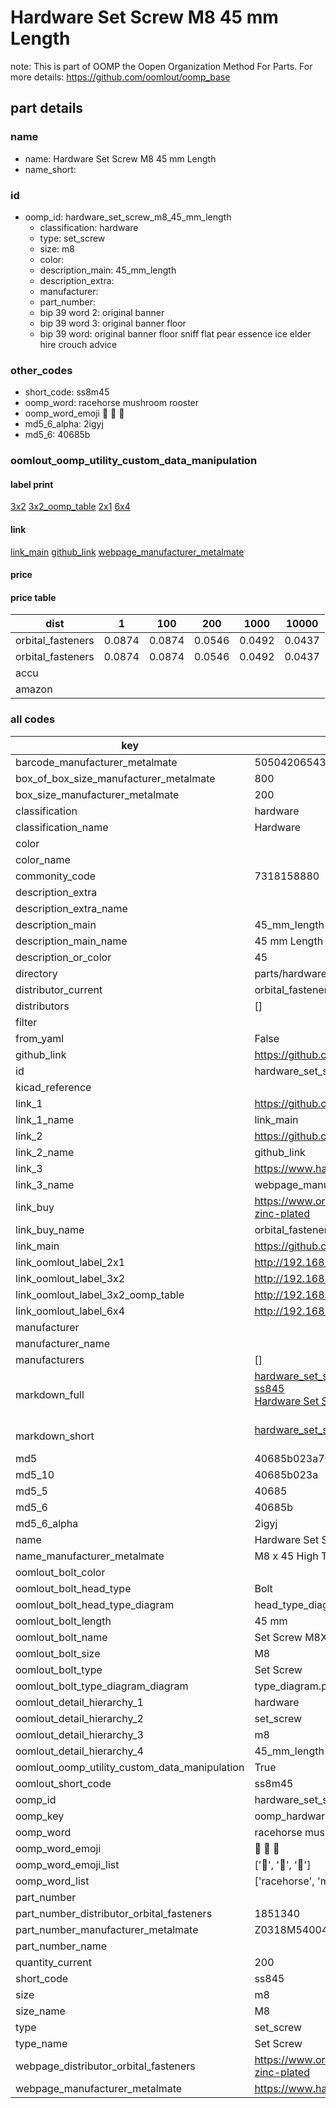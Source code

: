 # Hardware Set Screw M8 45 mm Length  

note: This is part of OOMP the Oopen Organization Method For Parts. For more details: https://github.com/oomlout/oomp_base

##  part details





### name
* name: Hardware Set Screw M8 45 mm Length
* name_short: 
### id
* oomp_id: hardware_set_screw_m8_45_mm_length
  * classification: hardware
  * type: set_screw
  * size: m8
  * color: 
  * description_main: 45_mm_length
  * description_extra: 
  * manufacturer: 
  * part_number: 
  * bip 39 word 2: original banner
  * bip 39 word 3: original banner floor
  * bip 39 word: original banner floor sniff flat pear essence ice elder hire crouch advice

### other_codes
* short_code: ss8m45
* oomp_word: racehorse mushroom rooster
* oomp_word_emoji :racehorse: :mushroom: :rooster:
* md5_6_alpha: 2igyj
* md5_6: 40685b






### oomlout_oomp_utility_custom_data_manipulation
#### label print
[3x2](http://192.168.1.245:1112/?label=oomp%202igyj)
[3x2_oomp_table](http://192.168.1.107:1112/?label=oomp%202igyj)
[2x1](http://192.168.1.242:1112/?label=oomp%202igyj)
[6x4](http://192.168.1.55:1112/?label=oomp%202igyj)    

#### link

[link_main](https://github.com/oomlout/oomlout_oomp_current_version_messy/tree/main/parts/hardware_set_screw_m8_45_mm_length) [github_link](https://github.com/oomlout/oomlout_oomp_part_src/tree/main/parts/hardware_set_screw_m8_45_mm_length) [webpage_manufacturer_metalmate](https://www.harclob2b.com/m8-x-45-high-tensile-set-gr-8-8-zinc-plated-metalm-z0318m540045)                            

#### price

#### price table
| dist | 1 | 100 | 200 | 1000 | 10000 |
|------|---|-----|-----|------|-------|
| orbital_fasteners | 0.0874 | 0.0874 | 0.0546 | 0.0492 | 0.0437 |
| orbital_fasteners | 0.0874 | 0.0874 | 0.0546 | 0.0492 | 0.0437 | 
| accu |  |  |  |  |  | 
| amazon |  |  |  |  |  | 















### all codes 
| key | value |  
| --- | --- |  
| barcode_manufacturer_metalmate | 5050420654319 |  
| box_of_box_size_manufacturer_metalmate | 800 |  
| box_size_manufacturer_metalmate | 200 |  
| classification | hardware |  
| classification_name | Hardware |  
| color |  |  
| color_name |  |  
| commonity_code | 7318158880 |  
| description_extra |  |  
| description_extra_name |  |  
| description_main | 45_mm_length |  
| description_main_name | 45 mm Length |  
| description_or_color | 45 |  
| directory | parts/hardware_set_screw_m8_45_mm_length |  
| distributor_current | orbital_fasteners |  
| distributors | [] |  
| filter |  |  
| from_yaml | False |  
| github_link | https://github.com/oomlout/oomlout_oomp_part_src/tree/main/parts/hardware_set_screw_m8_45_mm_length |  
| id | hardware_set_screw_m8_45_mm_length |  
| kicad_reference |  |  
| link_1 | https://github.com/oomlout/oomlout_oomp_current_version_messy/tree/main/parts/hardware_set_screw_m8_45_mm_length |  
| link_1_name | link_main |  
| link_2 | https://github.com/oomlout/oomlout_oomp_part_src/tree/main/parts/hardware_set_screw_m8_45_mm_length |  
| link_2_name | github_link |  
| link_3 | https://www.harclob2b.com/m8-x-45-high-tensile-set-gr-8-8-zinc-plated-metalm-z0318m540045 |  
| link_3_name | webpage_manufacturer_metalmate |  
| link_buy | https://www.orbitalfasteners.co.uk/products/m8-x-45-hexagon-head-set-screws-high-tensile-grade-8-8-bright-zinc-plated |  
| link_buy_name | orbital_fasteners |  
| link_main | https://github.com/oomlout/oomlout_oomp_current_version_messy/tree/main/parts/hardware_set_screw_m8_45_mm_length |  
| link_oomlout_label_2x1 | http://192.168.1.242:1112/?label=oomp%202igyj |  
| link_oomlout_label_3x2 | http://192.168.1.245:1112/?label=oomp%202igyj |  
| link_oomlout_label_3x2_oomp_table | http://192.168.1.107:1112/?label=oomp%202igyj |  
| link_oomlout_label_6x4 | http://192.168.1.55:1112/?label=oomp%202igyj |  
| manufacturer |  |  
| manufacturer_name |  |  
| manufacturers | [] |  
| markdown_full | [hardware_set_screw_m8_45_mm_length](https://github.com/oomlout/oomlout_oomp_current_version_messy/tree/main/parts/hardware_set_screw_m8_45_mm_length)<br>[ss845](https://github.com/oomlout/oomlout_oomp_current_version_messy/tree/main/parts/hardware_set_screw_m8_45_mm_length)<br>[Hardware Set Screw M8 45 Mm Length](https://github.com/oomlout/oomlout_oomp_current_version_messy/tree/main/parts/hardware_set_screw_m8_45_mm_length)<br><br> |  
| markdown_short | [hardware_set_screw_m8_45_mm_length](https://github.com/oomlout/oomlout_oomp_current_version_messy/tree/main/parts/hardware_set_screw_m8_45_mm_length)<br><br> |  
| md5 | 40685b023a7029aa882c4cd6b2c494e5 |  
| md5_10 | 40685b023a |  
| md5_5 | 40685 |  
| md5_6 | 40685b |  
| md5_6_alpha | 2igyj |  
| name | Hardware Set Screw M8 45 mm Length |  
| name_manufacturer_metalmate | M8 x 45 High Tensile Set Gr 8.8 Zinc Plated Metalmate DIN 933 (ISO 4017) |  
| oomlout_bolt_color |  |  
| oomlout_bolt_head_type | Bolt |  
| oomlout_bolt_head_type_diagram | head_type_diagram.png |  
| oomlout_bolt_length | 45 mm |  
| oomlout_bolt_name | Set Screw M8X45 mm  (Bolt) |  
| oomlout_bolt_size | M8 |  
| oomlout_bolt_type | Set Screw |  
| oomlout_bolt_type_diagram_diagram | type_diagram.png |  
| oomlout_detail_hierarchy_1 | hardware |  
| oomlout_detail_hierarchy_2 | set_screw |  
| oomlout_detail_hierarchy_3 | m8 |  
| oomlout_detail_hierarchy_4 | 45_mm_length |  
| oomlout_oomp_utility_custom_data_manipulation | True |  
| oomlout_short_code | ss8m45 |  
| oomp_id | hardware_set_screw_m8_45_mm_length |  
| oomp_key | oomp_hardware_set_screw_m8_45_mm_length |  
| oomp_word | racehorse mushroom rooster |  
| oomp_word_emoji | :racehorse: :mushroom: :rooster: |  
| oomp_word_emoji_list | [':racehorse:', ':mushroom:', ':rooster:'] |  
| oomp_word_list | ['racehorse', 'mushroom', 'rooster'] |  
| part_number |  |  
| part_number_distributor_orbital_fasteners | 1851340 |  
| part_number_manufacturer_metalmate | Z0318M540045 |  
| part_number_name |  |  
| quantity_current | 200 |  
| short_code | ss845 |  
| size | m8 |  
| size_name | M8 |  
| type | set_screw |  
| type_name | Set Screw |  
| webpage_distributor_orbital_fasteners | https://www.orbitalfasteners.co.uk/products/m8-x-45-hexagon-head-set-screws-high-tensile-grade-8-8-bright-zinc-plated |  
| webpage_manufacturer_metalmate | https://www.harclob2b.com/m8-x-45-high-tensile-set-gr-8-8-zinc-plated-metalm-z0318m540045 |  
